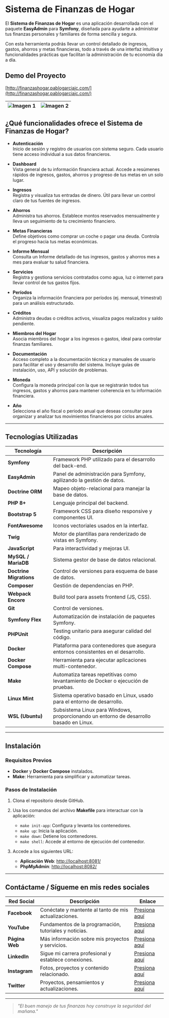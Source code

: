 # Sistema de Finanzas de Hogar

El **Sistema de Finanzas de Hogar** es una aplicación desarrollada con el paquete **EasyAdmin** para **Symfony**, diseñada para ayudarte a administrar tus finanzas personales y familiares de forma sencilla y segura.

Con esta herramienta podrás llevar un control detallado de ingresos, gastos, ahorros y metas financieras, todo a través de una interfaz intuitiva y funcionalidades prácticas que facilitan la administración de tu economía día a día.

## Demo del Proyecto

[http://finanzashogar.pablogarciajc.com/](http://finanzashogar.pablogarciajc.com/)

| ![Imagen 1](https://pablogarciajc.com/wp-content/uploads/2025/07/sistema_finanzas_hogar1.webp) | ![Imagen 2](https://pablogarciajc.com/wp-content/uploads/2025/07/sistema_finanzas_hogar5.webp) |
|-----------|-----------|

## ¿Qué funcionalidades ofrece el Sistema de Finanzas de Hogar?

- **Autenticación**  
  Inicio de sesión y registro de usuarios con sistema seguro. Cada usuario tiene acceso individual a sus datos financieros.

- **Dashboard**  
  Vista general de tu información financiera actual. Accede a resúmenes rápidos de ingresos, gastos, ahorros y progreso de tus metas en un solo lugar.
  
- **Ingresos**  
  Registra y visualiza tus entradas de dinero. Útil para llevar un control claro de tus fuentes de ingresos.

- **Ahorros**  
 Administra tus ahorros. Establece montos reservados mensualmente y lleva un seguimiento de tu crecimiento financiero.

- **Metas Financieras**  
  Define objetivos como comprar un coche o pagar una deuda. Controla el progreso hacia tus metas económicas.

- **Informe Mensual**  
  Consulta un Informe detallado de tus ingresos, gastos y ahorros mes a mes para evaluar tu salud financiera.

- **Servicios**  
  Registra y gestiona servicios contratados como agua, luz o internet para llevar control de tus gastos fijos.

- **Períodos**  
  Organiza la información financiera por períodos (ej. mensual, trimestral) para un análisis estructurado.

- **Créditos**  
  Administra deudas o créditos activos, visualiza pagos realizados y saldo pendiente.

- **Miembros del Hogar**  
  Asocia miembros del hogar a los ingresos o gastos, ideal para controlar finanzas familiares.

- **Documentación**  
  Acceso completo a la documentación técnica y manuales de usuario para facilitar el uso y desarrollo del sistema. Incluye guías de instalación, uso, API y solución de problemas.

- **Moneda**  
  Configura la moneda principal con la que se registrarán todos tus ingresos, gastos y ahorros para mantener coherencia en tu información financiera.

- **Año**  
  Selecciona el año fiscal o periodo anual que deseas consultar para organizar y analizar tus movimientos financieros por ciclos anuales.

---

## Tecnologías Utilizadas  

| **Tecnología**           | **Descripción**                                                                                                              |
|--------------------------|------------------------------------------------------------------------------------------------------------------------------|
| **Symfony**              | Framework PHP utilizado para el desarrollo del back-end.                                                                    |
| **EasyAdmin**            | Panel de administración para Symfony, agilizando la gestión de datos.                                                       |
| **Doctrine ORM**         | Mapeo objeto-relacional para manejar la base de datos.                                                                       |
| **PHP 8+**               | Lenguaje principal del backend.                                                                                              |
| **Bootstrap 5**          | Framework CSS para diseño responsive y componentes UI.                                                                       |
| **FontAwesome**          | Iconos vectoriales usados en la interfaz.                                                                                    |
| **Twig**                 | Motor de plantillas para renderizado de vistas en Symfony.                                                                   |
| **JavaScript**           | Para interactividad y mejoras UI.                                                                                            |
| **MySQL / MariaDB**      | Sistema gestor de base de datos relacional.                                                                                  |
| **Doctrine Migrations**  | Control de versiones para esquema de base de datos.                                                                           |
| **Composer**             | Gestión de dependencias en PHP.                                                                                              |
| **Webpack Encore**       | Build tool para assets frontend (JS, CSS).                                                                                   |
| **Git**                  | Control de versiones.                                                                                                        |
| **Symfony Flex**          | Automatización de instalación de paquetes Symfony.                                                                           |
| **PHPUnit**              | Testing unitario para asegurar calidad del código.                                                                           |
| **Docker**               | Plataforma para contenedores que asegura entornos consistentes en el desarrollo.                                             |
| **Docker Compose**       | Herramienta para ejecutar aplicaciones multi-contenedor.                                                                    |
| **Make**                 | Automatiza tareas repetitivas como levantamiento de Docker o ejecución de pruebas.                                           |
| **Linux Mint**           | Sistema operativo basado en Linux, usado para el entorno de desarrollo.                                                      |
| **WSL (Ubuntu)**         | Subsistema Linux para Windows, proporcionando un entorno de desarrollo basado en Linux.                                      |

---

## Instalación  

### Requisitos Previos  

- **Docker** y **Docker Compose** instalados.  
- **Make**: Herramienta para simplificar y automatizar tareas.  

### Pasos de Instalación  

1. Clona el repositorio desde GitHub.  
2. Usa los comandos del archivo **Makefile** para interactuar con la aplicación:  
   - `make init-app`: Configura y levanta los contenedores.  
   - `make up`: Inicia la aplicación.  
   - `make down`: Detiene los contenedores.  
   - `make shell`: Accede al entorno de ejecución del contenedor.  

3. Accede a los siguientes URL:
   - **Aplicación Web**: [http://localhost:8081/](http://localhost:8081/)
   - **PhpMyAdmin**: [http://localhost:8082/](http://localhost:8082/)

---

## Contáctame / Sígueme en mis redes sociales

| Red Social   | Descripción                                              | Enlace                   |
|--------------|----------------------------------------------------------|--------------------------|
| **Facebook** | Conéctate y mantente al tanto de mis actualizaciones.    | [Presiona aquí](https://www.facebook.com/PabloGarciaJC) |
| **YouTube**  | Fundamentos de la programación, tutoriales y noticias.   | [Presiona aquí](https://www.youtube.com/@pablogarciajc)     |
| **Página Web** | Más información sobre mis proyectos y servicios.        | [Presiona aquí](https://pablogarciajc.com/)              |
| **LinkedIn** | Sigue mi carrera profesional y establece conexiones.     | [Presiona aquí](https://www.linkedin.com/in/pablogarciajc) |
| **Instagram**| Fotos, proyectos y contenido relacionado.                 | [Presiona aquí](https://www.instagram.com/pablogarciajc) |
| **Twitter**  | Proyectos, pensamientos y actualizaciones.                | [Presiona aquí](https://x.com/PabloGarciaJC?t=lct1gxvE8DkqAr8dgxrHIw&s=09)   |

---
> _"El buen manejo de tus finanzas hoy construye la seguridad del mañana."_
